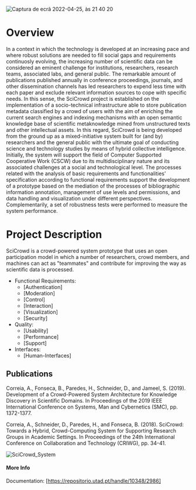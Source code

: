 ![Captura de ecrã 2022-04-25, às 21 40 20](https://user-images.githubusercontent.com/3758981/165171207-1a3e2fa8-4502-4b96-898b-1322ed519cc9.png)

# Overview

In a context in which the technology is developed at an increasing pace and where robust solutions are needed to fill social gaps and requirements continuosly evolving, the increasing number of scientific data can be considered an eminent challenge for institutions, researchers, research teams, associated labs, and general public. The remarkable amount of publications published annually in conference proceedings, journals, and other dissemination channels has led researchers to expend less time with each paper and exclude relevant information sources to cope with specific needs. In this sense, the SciCrowd project is established on the implementation of a socio-technical infrastructure able to store publication metadata classified by a crowd of users with the aim of enriching the current search engines and indexing mechanisms with an open semantic knowledge base of scientific metaknowledge mined from unstructured texts and other intellectual assets. In this regard, SciCrowd is being developed from the ground up as a mixed-initiative system built for (and by) researchers and the general public with the ultimate goal of conducting science and technology studies by means of hybrid collective intelligence. Initially, the system will support the field of Computer Supported Cooperative Work (CSCW) due to its multidisciplinary nature and its associated challenges at a social and technological level. The processes related with the analysis of basic requirements and functionalities’ specification according to functional requirements support the development of a prototype based on the mediation of the processes of bibliographic information annotation, management of use levels and permissions, and data handling and visualization under different perspectives. Complementarily, a set of robustness tests were performed to measure the system performance.

# Project Description

SciCrowd is a crowd-powered system prototype that uses an open participation model in which a number of researchers, crowd members, and machines can act as "teammates" and contribute for improving the way as scientific data is processed.

- Functional Requirements:
  - [Authentication]
  - [Moderation]
  - [Control]
  - [Interaction]
  - [Visualization]
  - [Security]  
- Quality:
  - [Usability]
  - [Performance]
  - [Support]
- Interfaces:
  - [Human-Interfaces]

## Publications

Correia, A., Fonseca, B., Paredes, H., Schneider, D., and Jameel, S. (2019). Development of a Crowd-Powered System Architecture for Knowledge Discovery in Scientific Domains. In Proceedings of the 2019 IEEE International Conference on Systems, Man and Cybernetics (SMC), pp. 1372-1377.

Correia, A., Schneider, D., Paredes, H., and Fonseca, B. (2018). SciCrowd: Towards a Hybrid, Crowd-Computing System for Supporting Research Groups in Academic Settings. In Proceedings of the 24th International Conference on Collaboration and Technology (CRIWG), pp. 34-41.

![SciCrowd_System](https://user-images.githubusercontent.com/3758981/165169908-5dd7b3e5-ce9d-462d-a601-86eea441a65d.png)

#### More Info

Documentation: [https://repositorio.utad.pt/handle/10348/2986]
